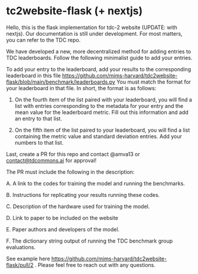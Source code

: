 # tc2website-flask (+ nextjs)
Hello, this is the flask implementation for tdc-2 website (UPDATE: with nextjs). Our documentation is still under development. For most matters, you can refer to the TDC repo.

We have developed a new, more decentralized method for adding entries to TDC leaderboards. Follow the following minimalist guide to add your entries.

To add your entry to the leaderboard, add your results to the corresponding leaderboard in this file
https://github.com/mims-harvard/tdc2website-flask/blob/main/benchmark/leaderboards.py
You must match the format for your leaderboard in that file. In short, the format is as follows:

1. On the fourth item of the list paired with your leaderboard, you will find a list with entries corresponding to the metadata for your entry and the 
mean value for the leaderboard metric. Fill out this information and add an entry to that list.

2. On the fifth item of the list paired to your leaderboard, you will find a list containing the metric value and standard deviation entries. Add your numbers to that list.

Last, create a PR for this repo and contact @amva13 or contact@tdcommons.ai for approval!

The PR must include the following in the description:

A. A link to the codes for training the model and running the benchmarks.

B. Instructions for replicating your results running these codes.

C. Description of the hardware used for training the model.

D. Link to paper to be included on the website

E. Paper authors and developers of the model.

F. The dictionary string output of running the TDC benchmark group evaluations.

See example here https://github.com/mims-harvard/tdc2website-flask/pull/2 . Please feel free to reach out with any questions.


